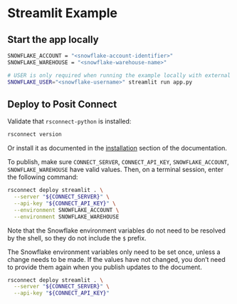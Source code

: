 # Streamlit Example

## Start the app locally

```bash
SNOWFLAKE_ACCOUNT = "<snowflake-account-identifier>"
SNOWFLAKE_WAREHOUSE = "<snowflake-warehouse-name>"

# USER is only required when running the example locally with external browser auth
SNOWFLAKE_USER="<snowflake-username>" streamlit run app.py
```

## Deploy to Posit Connect

Validate that `rsconnect-python` is installed:

```bash
rsconnect version
```

Or install it as documented in the [installation](https://docs.posit.co/rsconnect-python/#installation) section of the documentation.

To publish, make sure `CONNECT_SERVER`, `CONNECT_API_KEY`, `SNOWFLAKE_ACCOUNT`, `SNOWFLAKE_WAREHOUSE` have valid values. Then, on a terminal session, enter the following command:

```bash
rsconnect deploy streamlit . \
  --server "${CONNECT_SERVER}" \
  --api-key "${CONNECT_API_KEY}" \
  --environment SNOWFLAKE_ACCOUNT \
  --environment SNOWFLAKE_WAREHOUSE
```

Note that the Snowflake environment variables do not need to be resolved by the shell, so they do not include the `$` prefix.

The Snowflake environment variables only need to be set once, unless a change needs to be made. If the values have not changed, you don’t need to provide them again when you publish updates to the document.

```bash
rsconnect deploy streamlit . \
  --server "${CONNECT_SERVER}" \
  --api-key "${CONNECT_API_KEY}"
```
